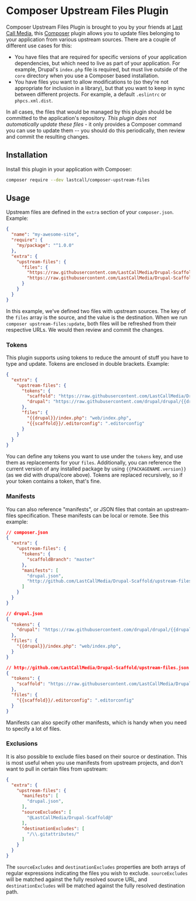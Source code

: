 Composer Upstream Files Plugin
==============================

Composer Upstream Files Plugin is brought to you by your friends at [Last Call Media](https://www.lastcallmedia.com), this [Composer](https://getcomposer.org/) plugin allows you to update files belonging to your application from various upstream sources.  There are a couple of different use cases for this:

* You have files that are required for specific versions of your application dependencies, but which need to live as part of your application.  For example, Drupal's `index.php` file is required, but must live outside of the `core` directory when you use a Composer based installation.
* You have files you want to allow modifications to (so they're not appropriate for inclusion in a library), but that you want to keep in sync between different projects.  For example, a default `.eslintrc` or `phpcs.xml.dist`.

In all cases, the files that would be managed by this plugin should be committed to the application's repository.  _This plugin does not automatically update these files_ - it only provides a Composer command you can use to update them -- you should do this periodically, then review and commit the resulting changes.

Installation
------------
Install this plugin in your application with Composer:
```bash
composer require --dev lastcall/composer-upstream-files
```

Usage
-----
Upstream files are defined in the `extra` section of your `composer.json`.  Example:
```json
{
  "name": "my-awesome-site",
  "require": {
    "my/package": "^1.0.0"
  },
  "extra": {
    "upstream-files": {
      "files": {
        "https://raw.githubusercontent.com/LastCallMedia/Drupal-Scaffold/circle20/.editorconfig": ".editorconfig",
        "https://raw.githubusercontent.com/LastCallMedia/Drupal-Scaffold/circle20/web/.htaccess": "web/.htaccess"
      }
    }
  }
}
```
In this example, we've defined two files with upstream sources.  The key of the `files` array is the source, and the value is the destination.  When we run `composer upstream-files:update`, both files will be refreshed from their respective URLs.  We would then review and commit the changes.

### Tokens

This plugin supports using tokens to reduce the amount of stuff you have to type and update.  Tokens are enclosed in double brackets.  Example:
```json
{
  "extra": {
    "upstream-files": {
      "tokens": {
        "scaffold": "https://raw.githubusercontent.com/LastCallMedia/Drupal-Scaffold",
        "drupal": "https://raw.githubusercontent.com/drupal/drupal/{{drupal/core.version}}"
      },
      "files": {
        "{{drupal}}/index.php": "web/index.php",
        "{{scaffold}}/.editorconfig": ".editorconfig"
      }
    }
  }
}
```
You can define any tokens you want to use under the `tokens` key, and use them as replacements for your `files`.  Additionally, you can reference the current version of any installed package by using `{{PACKAGENAME.version}}` (as we did with drupal/core above).  Tokens are replaced recursively, so if your token contains a token, that's fine.

### Manifests

You can also reference "manifests", or JSON files that contain an upstream-files specification.  These manifests can be local or remote.  See this example:

```json
// composer.json
{
  "extra": {
    "upstream-files": {
      "tokens": {
        "scaffoldBranch": "master"
      },
      "manifests": [
        "drupal.json",
        "http://github.com/LastCallMedia/Drupal-Scaffold/upstream-files.json"
      ]
    }
  }
}
```
```json
// drupal.json
{
  "tokens": {
    "drupal": "https://raw.githubusercontent.com/drupal/drupal/{{drupal/core.version}}"
  },
  "files": {
    "{{drupal}}/index.php": "web/index.php",
  }
}
```
```json
// http://github.com/LastCallMedia/Drupal-Scaffold/upstream-files.json
{
  "tokens": {
    "scaffold": "https://raw.githubusercontent.com/LastCallMedia/Drupal-Scaffold/{{scaffoldBranch}}"
  },
  "files": {
    "{{scaffold}}/.editorconfig": ".editorconfig"
  }
}
```

Manifests can also specify other manifests, which is handy when you need to specify a lot of files.

### Exclusions

It is also possible to exclude files based on their source or destination.  This is most useful when you use manifests from upstream projects, and don't want to pull in certain files from upstream:
 
```json
{
  "extra": {
    "upstream-files": {
      "manifests": [
        "drupal.json",
      ],
      "sourceExcludes": [
        "@LastCallMedia/Drupal-Scaffold@"
      ],
      "destinationExcludes": [
        "/\\.gitattributes/"
      ]
    }
  }
}
```
The `sourceExcludes` and `destinationExcludes` properties are both arrays of regular expressions indicating the files you wish to exclude.  `sourceExcludes` will be matched against the fully resolved source URL, and `destinationExcludes` will be matched against the fully resolved destination path.

